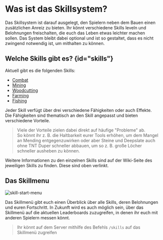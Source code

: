 <primary-label ref="skills"/>

# Was ist das Skillsystem?

Das Skillsystem ist darauf ausgelegt, den Spielern neben dem Bauen einen zusätzlichen Anreiz zu bieten.
Ihr könnt verschiedene Skills leveln und Belohnungen freischalten, die euch das Leben etwas leichter machen sollen.
Das System bleibt dabei optional und ist so gestaltet, dass es nicht zwingend notwendig ist, um mithalten zu können.

## Welche Skills gibt es? {id="skills"}

Aktuell gibt es die folgenden Skills:

- [Combat](combat.md)
- [Mining](mining.md)
- [Woodcutting](woodcutting.md)
- [Farming](farming.md)
- [Fishing](fishing.md)

Jeder Skill verfügt über drei verschiedene Fähigkeiten oder auch Effekte.
\
Die Fähigkeiten sind thematisch an den Skill angepasst und bieten verschiedene Vorteile.
> Viele der Vorteile zielen dabei direkt auf häufige "Probleme" ab.\
> So könnt ihr z. B. die Haltbarkeit eurer Tools erhöhen, um dem Mangel an Mending entgegenzuwirken oder aber Steine und
> Deepslate auch ohne TNT Duper schneller abbauen, um so z. B. große Löcher schneller ausheben zu können.
>

Weitere Informationen zu den einzelnen Skills sind auf der Wiki-Seite des jeweiligen Skills zu finden. Diese sind oben
verlinkt.

## Das Skillmenu

![skill-start-menu](skills-menu.png)

Das Skillmenü gibt euch einen Überblick über alle Skills, deren Belohnungen und euren Fortschritt.
In Zukunft wird es auch möglich sein, über das Skillmenü auf die aktuellen Leaderboards zuzugreifen, in denen ihr euch
mit anderen Spielern messen könnt.

> Ihr könnt auf dem Server mithilfe des Befehls `/skills` auf das Skillmenü zugreifen
> 
